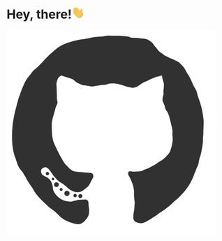 # Hey, there!<img src="https://github.com/AbdelrahmanHamdy1996/AbdelrahmanHamdy1996/blob/master/wave.gif" width="30px">

<img align="middle" src="https://github.com/AbdelrahmanHamdy1996/AbdelrahmanHamdy1996/blob/master/octo.gif">
